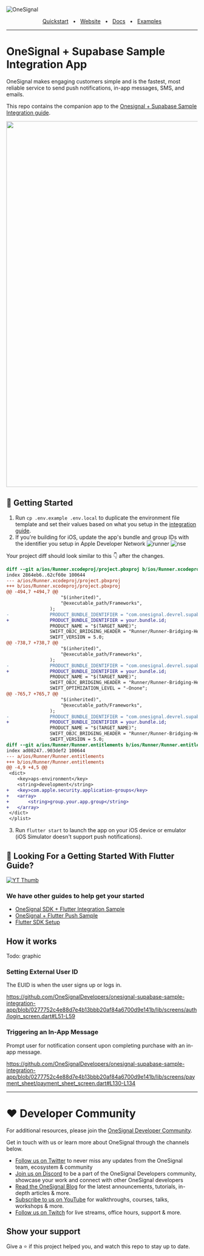 ![OneSignal](https://github.com/OneSignal/.github/blob/439e36ade56b001643ff3b07eeaf95b20129f3e6/assets/onesignal-banner.png)

<div align="center">
  <a href="https://documentation.onesignal.com/docs/onboarding-with-onesignal" target="_blank">Quickstart</a>
  <span>&nbsp;&nbsp;•&nbsp;&nbsp;</span>
  <a href="https://onesignal.com/" target="_blank">Website</a>
  <span>&nbsp;&nbsp;•&nbsp;&nbsp;</span>
  <a href="https://documentation.onesignal.com/docs" target="_blank">Docs</a>
  <span>&nbsp;&nbsp;•&nbsp;&nbsp;</span>
  <a href="https://github.com/OneSignalDevelopers" target="_blank">Examples</a>
  <br />
  <hr />
</div>

# OneSignal + Supabase Sample Integration App
OneSignal makes engaging customers simple and is the fastest, most reliable service to send push notifications, in-app messages, SMS, and emails.

This repo contains the companion app to the [Onesignal + Supabase Sample Integration guide](https://github.com/onesignaldevelopers/onesignal-supabase-sample-integration-supabase).

<img src="readme_assets/push-notification-demo.gif" height="960px"/>

## 🚦 Getting Started

1. Run `cp .env.example .env.local` to duplicate the environment file template and set their values based on what you setup in the [integration guide](https://github.com/onesignaldevelopers/onesignal-supabase-sample-integration-supabase).
2. If you're building for iOS, update the app's bundle and group IDs with the identifier you setup in Apple Developer Network ![runner](/readme_assets/runner-capabilities.png) ![nse](/readme_assets/nse-capabilities.png)

Your project diff should look similar to this 👇 after the changes.

```diff
diff --git a/ios/Runner.xcodeproj/project.pbxproj b/ios/Runner.xcodeproj/project.pbxproj
index 2864eb6..62cf60e 100644
--- a/ios/Runner.xcodeproj/project.pbxproj
+++ b/ios/Runner.xcodeproj/project.pbxproj
@@ -494,7 +494,7 @@
 					"$(inherited)",
 					"@executable_path/Frameworks",
 				);
-				PRODUCT_BUNDLE_IDENTIFIER = "com.onesignal.devrel.supabase-sample-integration";
+				PRODUCT_BUNDLE_IDENTIFIER = your.bundle.id;
 				PRODUCT_NAME = "$(TARGET_NAME)";
 				SWIFT_OBJC_BRIDGING_HEADER = "Runner/Runner-Bridging-Header.h";
 				SWIFT_VERSION = 5.0;
@@ -738,7 +738,7 @@
 					"$(inherited)",
 					"@executable_path/Frameworks",
 				);
-				PRODUCT_BUNDLE_IDENTIFIER = "com.onesignal.devrel.supabase-sample-integration";
+				PRODUCT_BUNDLE_IDENTIFIER = your.bundle.id;
 				PRODUCT_NAME = "$(TARGET_NAME)";
 				SWIFT_OBJC_BRIDGING_HEADER = "Runner/Runner-Bridging-Header.h";
 				SWIFT_OPTIMIZATION_LEVEL = "-Onone";
@@ -765,7 +765,7 @@
 					"$(inherited)",
 					"@executable_path/Frameworks",
 				);
-				PRODUCT_BUNDLE_IDENTIFIER = "com.onesignal.devrel.supabase-sample-integration";
+				PRODUCT_BUNDLE_IDENTIFIER = your.bundle.id;
 				PRODUCT_NAME = "$(TARGET_NAME)";
 				SWIFT_OBJC_BRIDGING_HEADER = "Runner/Runner-Bridging-Header.h";
 				SWIFT_VERSION = 5.0;
diff --git a/ios/Runner/Runner.entitlements b/ios/Runner/Runner.entitlements
index ad08247..903def2 100644
--- a/ios/Runner/Runner.entitlements
+++ b/ios/Runner/Runner.entitlements
@@ -4,9 +4,5 @@
 <dict>
 	<key>aps-environment</key>
 	<string>development</string>
+	<key>com.apple.security.application-groups</key>
+	<array>
+		<string>group.your.app.group</string>
+	</array>
 </dict>
 </plist>
```

3. Run `flutter start` to launch the app on your iOS device or emulator (iOS Simulator doesn't support push notifications).

## 👀 Looking For a Getting Started With Flutter Guide?

[![YT Thumb](readme_assets/flutter-sdk-setup-yt-thumb.png)](https://www.youtube.com/watch?v=5klspCULQe4)

### We have other guides to help get your started

* [OneSignal SDK + Flutter Integration Sample](https://github.com/OneSignalDevelopers/OneSignal-Flutter-Sample)
* [OneSignal + Flutter Push Sample](https://github.com/OneSignalDevelopers/OneSignal-Flutter-Push-Sample)
* [Flutter SDK Setup](https://documentation.onesignal.com/docs/flutter-sdk-setup)

## How it works

Todo: graphic 

### Setting External User ID

The EUID is when the user signs up or logs in.

https://github.com/OneSignalDevelopers/onesignal-supabase-sample-integration-app/blob/0277752c4e88d7e4b13bbb20af84a6700d9e141b/lib/screens/auth/login_screen.dart#L51-L59

### Triggering an In-App Message

Prompt user for notification consent upon completing purchase with an in-app message.

https://github.com/OneSignalDevelopers/onesignal-supabase-sample-integration-app/blob/0277752c4e88d7e4b13bbb20af84a6700d9e141b/lib/screens/payment_sheet/payment_sheet_screen.dart#L130-L134

---

# ❤️ Developer Community

For additional resources, please join the [OneSignal Developer Community](https://onesignal.com/onesignal-developers).

Get in touch with us or learn more about OneSignal through the channels below.

- [Follow us on Twitter](https://twitter.com/onesignaldevs) to never miss any updates from the OneSignal team, ecosystem & community
- [Join us on Discord](https://discord.gg/EP7gf6Uz7G) to be a part of the OneSignal Developers community, showcase your work and connect with other OneSignal developers
- [Read the OneSignal Blog](https://onesignal.com/blog/) for the latest announcements, tutorials, in-depth articles & more.
- [Subscribe to us on YouTube](https://www.youtube.com/channel/UCe63d5EDQsSkOov-bIE_8Aw/featured) for walkthroughs, courses, talks, workshops & more.
- [Follow us on Twitch](https://www.twitch.tv/onesignaldevelopers) for live streams, office hours, support & more.

## Show your support

Give a ⭐️ if this project helped you, and watch this repo to stay up to date.

